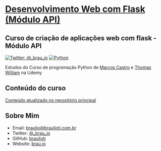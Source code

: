 # [Desenvolvimento Web com Flask (Módulo API)](https://www.udemy.com/course/desenvolvimento-web-com-flask/)
## Curso de criação de aplicações web com flask - Módulo API

[![Twitter: @_brau_io](https://img.shields.io/badge/contact-@_brau_io-blue.svg?style=flat)](https://twitter.com/braulio_info)
[![Python](https://upload.wikimedia.org/wikipedia/commons/f/fc/Blue_Python_3.7_Shield_Badge.svg)](https://www.python.org/)

Estudos do Curso de programação Python de [Marcos Castro](https://www.udemy.com/course/programacao-orientada-a-objetos-com-python/#instructor-1) e
[Thomas William](https://www.udemy.com/course/programacao-orientada-a-objetos-com-python/#instructor-2) na Udemy

## Conteúdo do curso

[Conteúdo atualizado no repositório principal](https://github.com/braulioti/python_flask)

## Sobre Mim

- Email: braulio@braulioti.com.br
- Twitter: [@_brau_io](http://twitter.com/braulio_info)
- GitHub: [braulioti](https://github.com/braulioti)
- Website: [brau.io](https://brau.io)
